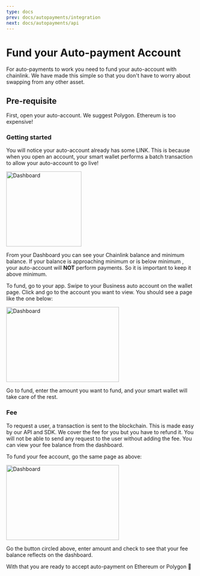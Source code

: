 ```yaml
---
type: docs
prev: docs/autopayments/integration
next: docs/autopayments/api
---
```


# Fund your Auto-payment Account

For auto-payments to work you need to fund your auto-account with chainlink. We have made this simple so that you don't have to worry about swapping from any other asset.

## Pre-requisite

First, open your auto-account. We suggest Polygon. Ethereum is too expensive!

### Getting started

You will notice your auto-account already has some LINK. This is because when you open an account, your smart wallet performs a batch transaction to allow your auto-account to go live!

<img
src="/images/1728.png"  
alt="Dashboard"
height="200">

From your Dashboard you can see your Chainlink balance and minimum balance. If your balance is approaching minimum or is below minimum , your auto-account will __NOT__ perform payments. So it is important to keep it above minimum.

To fund, go to your app. Swipe to your Business auto account on the wallet page. Click and go to the account you want to view. You should see a page like the one below:

<img
src="/images/1830.png"  
alt="Dashboard" width="300"  
height="200">

Go to fund, enter the amount you want to fund, and your smart wallet will take care of the rest.

### Fee

To request a user, a transaction is sent to the blockchain. This is made easy by our API and SDK. We cover the fee for you but you have to refund it.
You will not be able to send any request to the user without adding the fee. You can view your fee balance from the dashboard.

To fund your fee account, go the same page as above:

<img
src="/images/1831.png"  
alt="Dashboard" width="300"  
height="200">

Go the button circled above, enter amount and check to see that your fee balance reflects on the dashboard.

With that you are ready to accept auto-payment on Ethereum or Polygon 🥳
